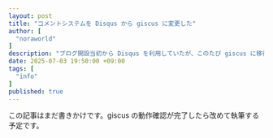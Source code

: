 ```yaml
---
layout: post
title: "コメントシステムを Disqus から giscus に変更した"
author: [
  "noraworld"
]
description: "ブログ開設当初から Disqus を利用していたが、このたび giscus に移行したのでそのことについてお知らせするとともに移行した背景について語る。"
date: 2025-07-03 19:50:00 +09:00
tags: [
  "info"
]
published: true
---
```


この記事はまだ書きかけです。giscus の動作確認が完了したら改めて執筆する予定です。
